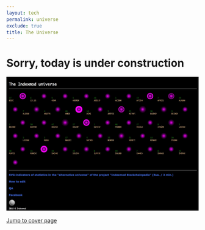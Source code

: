 ```yaml
---
layout: tech
permalink: universe
exclude: true
title: The Universe
---
```


# Sorry, today is under construction


![](images/universe.jpg)
    

[Jump to cover page](index)
